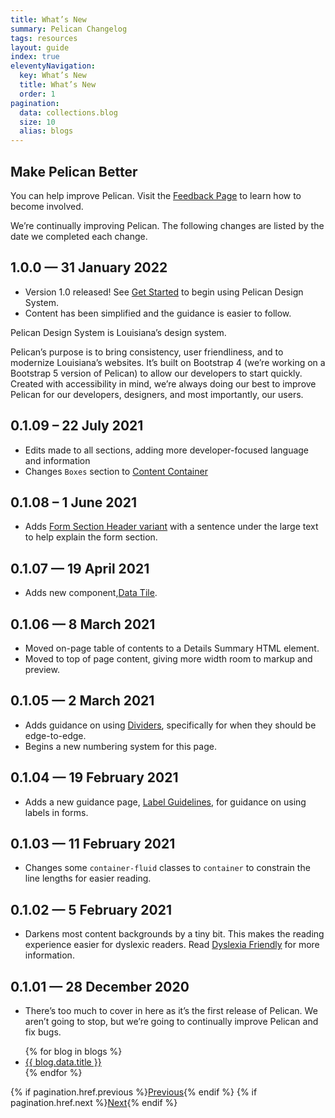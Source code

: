 ```yaml
---
title: What’s New
summary: Pelican Changelog
tags: resources
layout: guide
index: true
eleventyNavigation:
  key: What’s New
  title: What’s New
  order: 1
pagination:
  data: collections.blog
  size: 10
  alias: blogs
---
```


## Make Pelican Better

You can help improve Pelican. Visit the [Feedback Page](/feedback) to learn how to become involved.

We’re continually improving Pelican. The following changes are listed by the date we completed each change.

## 1.0.0 — 31 January 2022

- Version 1.0 released! See [Get Started](/get-started) to begin using Pelican Design System.
- Content has been simplified and the guidance is easier to follow.

Pelican Design System is Louisiana’s design system. 

Pelican’s purpose is to bring consistency, user friendliness, and to modernize Louisiana’s websites. It’s built on Bootstrap 4 (we’re working on a Bootstrap 5 version of Pelican) to allow our developers to start quickly. Created with accessibility in mind, we’re always doing our best to improve Pelican for our developers, designers, and most importantly, our users.

## 0.1.09 – 22 July 2021

- Edits made to all sections, adding more developer-focused language and information
- Changes `Boxes` section to [Content Container](/components/content_container)

## 0.1.08 – 1 June 2021

- Adds [Form Section Header variant](/form-controls/form-section-header/) with a sentence under the large text to help explain the form section.

## 0.1.07 — 19 April 2021

- Adds new component,[Data Tile](/components/data-tile/).

## 0.1.06 — 8 March 2021

- Moved on-page table of contents to a Details Summary HTML element.
- Moved to top of page content, giving more width room to markup and preview.

## 0.1.05 — 2 March 2021

- Adds guidance on using [Dividers](/components/dividers/), specifically for when they should be edge-to-edge.
- Begins a new numbering system for this page.

## 0.1.04 — 19 February 2021

- Adds a new guidance page, [Label Guidelines](/form-controls/labels-guidance/), for guidance on using labels in forms.

## 0.1.03 — 11 February 2021

- Changes some `container-fluid` classes to `container` to constrain the line lengths for easier reading.

## 0.1.02 — 5 February 2021

- Darkens most content backgrounds by a tiny bit. This makes the reading experience easier for dyslexic readers. Read [Dyslexia Friendly](/accessibility/dyslexia-friendly/) for more information.

## 0.1.01 — 28 December 2020

- There’s too much to cover in here as it’s the first release of Pelican. We aren’t going to stop, but we’re going to continually improve Pelican and fix bugs.


<ul>
{% for blog in blogs %}
  <li><a href="{{ blog.url | url }}">{{ blog.data.title }}</a></li>
{% endfor %}
</ul>

{% if pagination.href.previous %}<a href="{{ pagination.href.previous }}">Previous</a>{% endif %}
{% if pagination.href.next %}<a href="{{ pagination.href.next }}">Next</a>{% endif %}